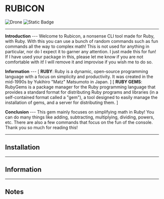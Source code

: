 # RUBICON
![Drone](https://img.shields.io/drone/build/nvttles/rubicon)
![Static Badge](https://img.shields.io/badge/ruby-violet)

---

**Introduction** ---
Welcome to Rubicon, a nonsense CLI tool made for Ruby, with Ruby. With this you can use a bunch of random commands such as fun commands all the way to complex math! This is not used for anything in particular, nor do I expect it to garner any attention. I just made this for fun! If I have used your package in this, please let me know if you are not comfortable with it! I will remove it and improvise if you wish me to do so.

**Information** ---
[ **RUBY**: Ruby is a dynamic, open-source programming language with a focus on simplicity and productivity. It was created in the mid-1990s by Yukihiro "Matz" Matsumoto in Japan. ]
[ **RUBY GEMS**: RubyGems is a package manager for the Ruby programming language that provides a standard format for distributing Ruby programs and libraries (in a self-contained format called a "gem"), a tool designed to easily manage the installation of gems, and a server for distributing them. ]

**Conclusion** ---
This gem mainly focuses on simplifying math in Ruby! You can do many things like adding, subtracting, multiplying, dividing, powers, etc. There are also a few commands that focus on the fun of the console. Thank you so much for reading this!


---
## Installation
---
## Information
---
## Notes
